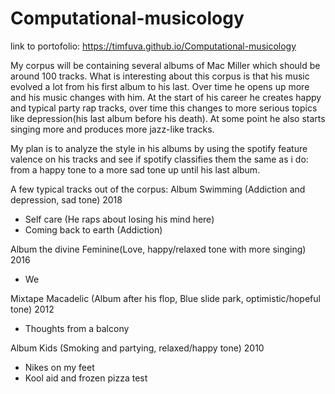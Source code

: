 # Computational-musicology
link to portofolio: https://timfuva.github.io/Computational-musicology

My corpus will be containing several albums of Mac Miller which should be around 100 tracks. What is interesting about this corpus is that his music evolved a lot from his first album to his last. Over time he opens up more and his music changes with him. At the start of his career he creates happy and typical party rap tracks, over time this changes to more serious topics like depression(his last album before his death). At some point he also starts singing more and produces more jazz-like tracks.

My plan is to analyze the style in his albums by using the spotify feature valence on his tracks and see if spotify classifies them the same as i do: from a happy tone to a more sad tone up until his last album.

A few typical tracks out of the corpus:
Album Swimming (Addiction and depression, sad tone) 2018
  - Self care (He raps about losing his mind here)
  - Coming back to earth (Addiction)
  
Album the divine Feminine(Love, happy/relaxed tone with more singing) 2016
  - We
  
Mixtape Macadelic (Album after his flop, Blue slide park, optimistic/hopeful tone) 2012
  - Thoughts from a balcony
  
Album Kids (Smoking and partying, relaxed/happy tone) 2010
  - Nikes on my feet 
  - Kool aid and frozen pizza 
test
